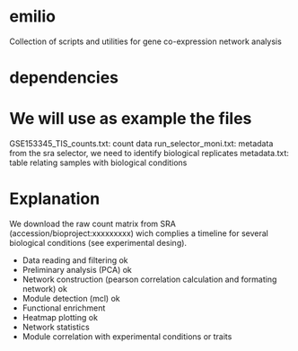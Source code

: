 # emilio
Collection of scripts and utilities for gene co-expression network analysis

# dependencies


# We will use as example the files 
GSE153345_TIS_counts.txt: count data 
run_selector_moni.txt: metadata from the sra selector, we need to identify biological replicates
metadata.txt: table relating samples with biological conditions

# Explanation
We download the raw count matrix from SRA (accession/bioproject:xxxxxxxxx) wich complies a timeline for several biological conditions
(see experimental desing).
* Data reading and filtering  ok
* Preliminary analysis (PCA)  ok
* Network construction (pearson correlation calculation and formating network) ok 
* Module detection (mcl) ok
* Functional enrichment
* Heatmap plotting ok
* Network statistics
* Module correlation with experimental conditions or traits

